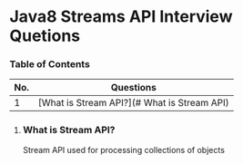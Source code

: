 # Java8 Streams API Interview Quetions

### Table of Contents
| No. | Questions |
|---- | ---------
|1 | [What is Stream API?](# What is Stream API)|


1. ### What is Stream API?
     Stream API used for  processing collections of objects
